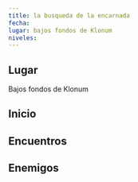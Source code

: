 ```yaml
---
title: la busqueda de la encarnada
fecha: 
lugar: bajos fondos de Klonum
niveles: 
---
```


## Lugar

Bajos fondos de Klonum

## Inicio



## Encuentros



## Enemigos

